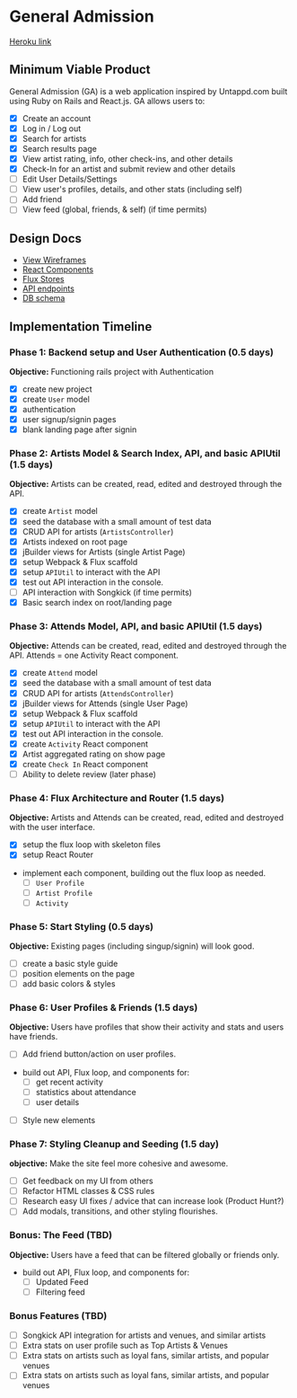 # General Admission

[Heroku link][heroku]

[heroku]: http://generaladmission.herokuapp.com/

## Minimum Viable Product

General Admission (GA) is a web application inspired by Untappd.com built using Ruby on Rails and React.js. GA allows users to:

<!-- This is a Markdown checklist. Use it to keep track of your
progress. Put an x between the brackets for a checkmark: [x] -->

- [x] Create an account
- [x] Log in / Log out
- [x] Search for artists
- [x] Search results page
- [x] View artist rating, info, other check-ins, and other details
- [x] Check-In for an artist and submit review and other details
- [ ] Edit User Details/Settings
- [ ] View user's profiles, details, and other stats (including self)
- [ ] Add friend
- [ ] View feed (global, friends, & self) (if time permits)

## Design Docs
* [View Wireframes][views]
* [React Components][components]
* [Flux Stores][stores]
* [API endpoints][api-endpoints]
* [DB schema][schema]

[views]: ./docs/views.md
[components]: ./docs/components.md
[stores]: ./docs/stores.md
[api-endpoints]: ./docs/api-endpoints.md
[schema]: ./docs/schema.md

## Implementation Timeline

### Phase 1: Backend setup and User Authentication (0.5 days)

**Objective:** Functioning rails project with Authentication

- [x] create new project
- [x] create `User` model
- [x] authentication
- [x] user signup/signin pages
- [x] blank landing page after signin

### Phase 2: Artists Model & Search Index, API, and basic APIUtil (1.5 days)

**Objective:** Artists can be created, read, edited and destroyed through
the API.

- [x] create `Artist` model
- [x] seed the database with a small amount of test data
- [x] CRUD API for artists (`ArtistsController`)
- [x] Artists indexed on root page
- [x] jBuilder views for Artists (single Artist Page)
- [x] setup Webpack & Flux scaffold
- [x] setup `APIUtil` to interact with the API
- [x] test out API interaction in the console.
- [ ] API interaction with Songkick (if time permits)
- [x] Basic search index on root/landing page

### Phase 3: Attends Model, API, and basic APIUtil (1.5 days)

**Objective:** Attends can be created, read, edited and destroyed through
the API. Attends = one Activity React component.

- [x] create `Attend` model
- [x] seed the database with a small amount of test data
- [x] CRUD API for artists (`AttendsController`)
- [x] jBuilder views for Attends (single User Page)
- [x] setup Webpack & Flux scaffold
- [x] setup `APIUtil` to interact with the API
- [x] test out API interaction in the console.
- [x] create `Activity` React component
- [x] Artist aggregated rating on show page
- [x] create `Check In` React component
- [ ] Ability to delete review (later phase)

### Phase 4: Flux Architecture and Router (1.5 days)

**Objective:** Artists and Attends can be created, read, edited and destroyed with the
user interface.

- [x] setup the flux loop with skeleton files
- [x] setup React Router
- implement each component, building out the flux loop as needed.
  - [ ] `User Profile`
  - [ ] `Artist Profile`
  - [ ] `Activity`

### Phase 5: Start Styling (0.5 days)

**Objective:** Existing pages (including singup/signin) will look good.

- [ ] create a basic style guide
- [ ] position elements on the page
- [ ] add basic colors & styles

### Phase 6: User Profiles & Friends (1.5 days)

**Objective:** Users have profiles that show their activity and stats and users have friends.

- [ ] Add friend button/action on user profiles.
- build out API, Flux loop, and components for:
  - [ ] get recent activity
  - [ ] statistics about attendance
  - [ ] user details
- [ ] Style new elements

### Phase 7: Styling Cleanup and Seeding (1.5 day)

**objective:** Make the site feel more cohesive and awesome.

- [ ] Get feedback on my UI from others
- [ ] Refactor HTML classes & CSS rules
- [ ] Research easy UI fixes / advice that can increase look (Product Hunt?)
- [ ] Add modals, transitions, and other styling flourishes.

### Bonus: The Feed (TBD)

**Objective:** Users have a feed that can be filtered globally or friends only.

- build out API, Flux loop, and components for:
  - [ ] Updated Feed
  - [ ] Filtering feed

### Bonus Features (TBD)
- [ ] Songkick API integration for artists and venues, and similar artists
- [ ] Extra stats on user profile such as Top Artists & Venues
- [ ] Extra stats on artists such as loyal fans, similar artists, and popular venues
- [ ] Extra stats on artists such as loyal fans, similar artists, and popular venues

[phase-one]: ./docs/phases/phase1.md
[phase-two]: ./docs/phases/phase2.md
[phase-three]: ./docs/phases/phase3.md
[phase-six]: ./docs/phases/phase6.md
